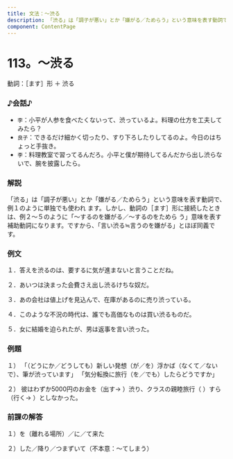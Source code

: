 ```yaml
---
title: 文法：～渋る
description: 「渋る」は「調子が悪い」とか「嫌がる／ためらう」という意味を表す動詞で、例１のように単独でも使われ ます。しかし、動詞の［ます］形に接続したときは、例２～５のように「～するのを嫌がる／～するのをためら う」意味を表す補助動詞になります。ですから、「言い渋る≒言うのを嫌がる」とほぼ同義です。
component: ContentPage
---
```



# 113。～渋る
動詞：［ます］形 ＋ 渋る
### ♪会話♪
- `李`：小平が人参を食べたくないって、渋っているよ。料理の仕方を工夫してみたら？
- `良子`：できるだけ細かく切ったり、すり下ろしたりしてるのよ。今日のはちょっと手抜き。
- `李`：料理教室で習ってるんだろ。小平と僕が期待してるんだから出し渋らないで、腕を披露したら。
### 解説
「渋る」は「調子が悪い」とか「嫌がる／ためらう」という意味を表す動詞で、例１のように単独でも使われ ます。しかし、動詞の［ます］形に接続したときは、例２～５のように「～するのを嫌がる／～するのをためら う」意味を表す補助動詞になります。ですから、「言い渋る≒言うのを嫌がる」とほぼ同義です。
### 例文
１．答えを渋るのは、要するに気が進まないと言うことだね。

２．あいつは決まった会費さえ出し渋るけちな奴だ。

３．あの会社は値上げを見込んで、在庫があるのに売り渋っている。

４．このような不況の時代は、誰でも高価なものは買い渋るものだ。

５．女に結婚を迫られたが、男は返事を言い渋った。
### 例題    
１） 「（どうにか／どうしても）新しい発想（が／を）浮かば（なくて／ないで）、筆が渋っています」 「気分転換に旅行（を／でも）したらどうですか」    

２） 彼はわずか5000円のお金を（出す→ ）渋り、クラスの親睦旅行（ ）すら（行く→ ）としなかった。    
### 前課の解答
１）を（離れる場所）／に／て来た

２）した／降り／つまずいて（不本意：～てしまう）
